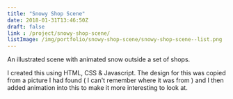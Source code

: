 ```yaml
---
title: "Snowy Shop Scene"
date: 2018-01-31T13:46:50Z
draft: false
link : /project/snowy-shop-scene/
listImage: /img/portfolio/snowy-shop-scene/snowy-shop-scene--list.png
---
```


An illustrated scene with animated snow outside a set of shops. 

I created this using HTML, CSS & Javascript. The design for this was copied from a picture I had found ( I can't remember where it was from ) and I then added animation into this to make it more interesting to look at.